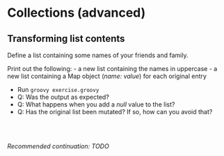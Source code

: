# Collections (advanced)

## Transforming list contents

Define a list containing some names of your friends and family.

Print out the following:
    - a new list containing the names in uppercase
    - a new list containing a Map object (_name: value_) for each original entry

- Run `groovy exercise.groovy`
- Q: Was the output as expected?
- Q: What happens when you add a _null_ value to the list?
- Q: Has the original list been mutated? If so, how can you avoid that?

<br>
<br>

_Recommended continuation: *TODO*_
